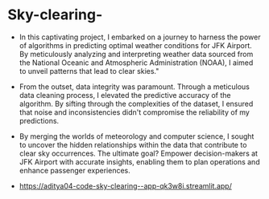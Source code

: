 # Sky-clearing-
 - In this captivating project, I embarked on a journey to harness the power of algorithms in predicting optimal weather conditions for JFK Airport. By meticulously analyzing and interpreting weather data sourced from the National Oceanic and Atmospheric Administration (NOAA), I aimed to unveil patterns that lead to clear skies."

- From the outset, data integrity was paramount. Through a meticulous data cleaning process, I elevated the predictive accuracy of the algorithm. By sifting through the complexities of the dataset, I ensured that noise and inconsistencies didn't compromise the reliability of my predictions.

- By merging the worlds of meteorology and computer science, I sought to uncover the hidden relationships within the data that contribute to clear sky occurrences. The ultimate goal? Empower decision-makers at JFK Airport with accurate insights, enabling them to plan operations and enhance passenger experiences.
- https://aditya04-code-sky-clearing--app-qk3w8i.streamlit.app/
